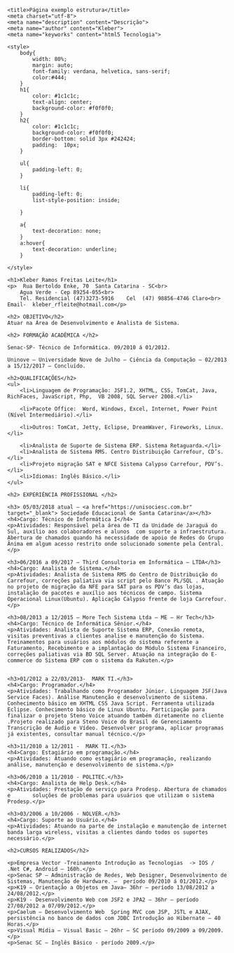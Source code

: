 
<html>
<head>
	
	<title>Página exemplo estrutura</title>
	<meta charset="utf-8">
	<meta name="description" content="Descrição">
	<meta name="author" content="Kleber">
	<meta name="keyworks" content="html5 Tecnologia">

	<style>
		body{
			width: 80%;
			margin: auto;
			font-family: verdana, helvetica, sans-serif;
			color:#444;
		}
		h1{
			color: #1c1c1c;
			text-align: center;
			background-color: #f0f0f0;
		}
		h2{
			color: #1c1c1c;
			background-color: #f0f0f0;
			border-bottom: solid 3px #242424;
			padding:  10px;
		}

		ul{
			padding-left: 0;
		}

		li{
			padding-left: 0;
			list-style-position: inside;

		}

		a{
			text-decoration: none;
		}
		a:hover{
			text-decoration: underline;
		}

	</style>

</head>
<body>

	<h1>Kleber Ramos Freitas Leite</h1>
	<p>  Rua Bertoldo Enke, 70  Santa Catarina - SC<br> 
		Agua Verde - Cep 89254-055<br>
		Tel. Residencial (47)3273-5916    Cel  (47) 98856-4746 Claro<br>
	Email-  kleber_rfleite@hotmail.com</p>

	<h2> OBJETIVO</h2>
	Atuar na Área de Desenvolvimento e Analista de Sistema.

	<h2> FORMAÇÃO ACADÊMICA </h2>

	Senac-SP- Técnico de Informática. 09/2010 á 01/2012.

	Uninove – Universidade Nove de Julho – Ciência da Computação – 02/2013 a 15/12/2017 – Concluído.

	<h2>QUALIFICAÇÕES</h2>
	<ul>
		<li>Linguagem de Programação: JSF1.2, XHTML, CSS, TomCat, Java, RichFaces, JavaScript, Php,  VB 2008, SQL Server 2008.</li>

		<li>Pacote Office:  Word, Windows, Excel, Internet, Power Point (Nível Intermediário).</li> 

		<li>Outros: TomCat, Jetty, Eclipse, DreamWaver, Fireworks, Linux.</li>

		<li>Analista de Suporte de Sistema ERP. Sistema Retaguarda.</li>
		<li>Analista de Sistema RMS. Centro Distribuição Carrefour, CD’s.</li>
		<li>Projeto migração SAT e NFCE Sistema Calypso Carrefour, PDV’s.</li>
		<li>Idiomas: Inglês Básico.</li>
	</ul>

	<h2> EXPERIÊNCIA PROFISSIONAL </h2>

	<h3> 05/03/2018 atual – <a href="https://unisociesc.com.br" target="_blank"> Sociedade Educacional de Santa Catarina</a></h3>
	<h4>Cargo: Técnico de Informática I</h4>
	<p>Atividades: Responsável pela área de TI da Unidade de Jaraguá do Sul, auxílio aos colaboradores e alunos  com suporte a infraestrutura. Abertura de chamados quando há necessidade de apoio de Redes do Grupo Ãnima em algum acesso restrito onde solucionado somente pela Central.</p>

	<h3>06/2016 a 09/2017 – Third Consultoria em Informática – LTDA</h3>
	<h4>Cargo: Analista de Sistema.</h4>
	<p>Atividades: Analista de Sistema RMS do Centro de Distribuição do Carrefour, correções paliativa via script pelo Banco PL/SQL . Atuação no projeto de migração da NFE para SAT para os PDV’s das lojas, instalação de pacotes e auxílio aos técnicos de campo. Sistema Operacional Linux(Ubuntu). Aplicação Calypso frente de loja Carrefour.</p>

	<h3>08/2013 a 12/2015 – More Tech Sistema Ltda – ME – Hr Tech</h3>
	<h4>Cargo: Técnico de Informática Sênior.</h4>
	<p>Atividades: Analista de Suporte Sistema ERP, Conexão remota, visitas preventivas a clientes analise e manutenção do Sistema. Treinamentos para usuários aos módulos do sistema referente a Faturamento, Recebimento e a implantação do Módulo Sistema Financeiro, correções paliativas via BD SQL Server. Atuação na integração do E-commerce do Sistema ERP com o sistema da Rakuten.</p> 


	<h3>01/2012 a 22/03/2013-  MARK TI.</h3>
	<h4>Cargo: Programador.</h4>
	<p>Atividades: Trabalhando como Programador Júnior. Linguagem JSF(Java Service Faces). Análise Manutenção e desenvolvimento de sistema. Conhecimento básico em XHTML CSS Java Script. Ferramenta utilizada Eclipse. Conhecimento básico de Linux Ubuntu. Participação para finalizar o projeto Steno Voice atuando também diretamente no cliente .Projeto realizado para Steno Voice do Brasil de Gerenciamento Transcrição de Áudio e Vídeo. Desenvolver programa, aplicar programas já existentes, consultar manual técnico.</p>

	<h3>11/2010 a 12/2011 -  MARK TI.</h3>
	<h4>Cargo: Estagiário em programação.</h4>
	<p>Atividades: Atuando como estagiário em programação, realizando análise, manutenção e desenvolvimento de sistema.</p>

	<h3>06/2010 a 11/2010 - POLITEC.</h3> 
	<h4>Cargo: Analista de Help Desk.</h4>
	<p>Atividades: Prestação de serviço para Prodesp. Abertura de chamados e       soluções de problemas para usuários que utilizam o sistema Prodesp.</p>

	<h3>03/2006 a 10/2006 - NOLVER.</h3> 
	<h4>Cargo: Suporte ao Usuário.</h4>
	<p>Atividades: Atuando na parte de instalação e manutenção de internet banda larga wireless, visitas a clientes dando todos os suportes necessário.</p>

	<h2>CURSOS REALIZADOS</h2>

	<p>Empresa Vector -Treinamento Introdução as Tecnologias  -> IOS / .Net C#, Android – 160h.</p>
	<p>Senac SP – Administração de Redes, Web Designer, Desenvolvimento de Sistemas, Manutenção de Hardware. –  período 09/2010 á 01/2012.</p>
	<p>K19 – Orientação a Objetos em Java– 36hr – período 13/08/2012 a 24/08/2012.</p>
	<p>K19 - Desenvolvimento Web com JSF2 e JPA2 – 36hr – período 27/08/2012 a 07/09/2012.</p>
	<p>Caelum – Desenvolvimento Web  Spring MVC com JSP, JSTL e AJAX, persistência no banco de dados com JDBC Introdução ao Hibernate – 40 Horas.</p>
	<p>Visual Mídia – Visual Basic – 26hr – SC período 09/2009 a 09/2009.</p>
	<p>Senac SC – Inglês Básico - período 2009.</p>


</body>
</html>
